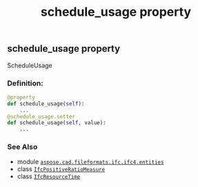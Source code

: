 ﻿---
title: schedule_usage property
second_title: Aspose.CAD for Python via .NET API References
description: 
type: docs
weight: 180
url: /aspose.cad.fileformats.ifc.ifc4.entities/ifcresourcetime/schedule_usage/
is_root: false
---

## schedule_usage property


ScheduleUsage
### Definition:
```python
@property
def schedule_usage(self):
    ...
@schedule_usage.setter
def schedule_usage(self, value):
    ...
```

### See Also
* module [`aspose.cad.fileformats.ifc.ifc4.entities`](../../)
* class [`IfcPositiveRatioMeasure`](/cad/python-net/aspose.cad.fileformats.ifc.ifc4.types/ifcpositiveratiomeasure)
* class [`IfcResourceTime`](/cad/python-net/aspose.cad.fileformats.ifc.ifc4.entities/ifcresourcetime)
